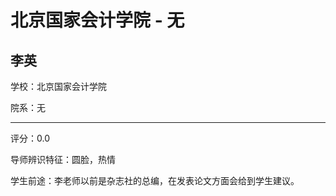 # 北京国家会计学院 - 无

## 李英

学校：北京国家会计学院

院系：无

* * *

评分：0.0

导师辨识特征：圆脸，热情

学生前途：李老师以前是杂志社的总编，在发表论文方面会给到学生建议。